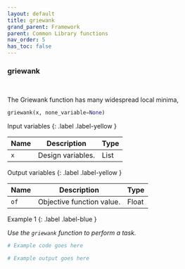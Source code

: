 ```yaml
---
layout: default
title: griewank
grand_parent: Framework
parent: Common Library functions
nav_order: 5
has_toc: false
---
```


<h3>griewank</h3>

<br>

<p align = "justify">
    The Griewank function has many widespread local minima, 
</p>

```python
griewank(x, none_variable=None)
```

Input variables
{: .label .label-yellow }

<table style = "width:100%">
    <thead>
      <tr>
        <th>Name</th>
        <th>Description</th>
        <th>Type</th>
      </tr>
    </thead>
    <tr>
        <td><code>x</code></td>
        <td>Design variables.</td>
        <td>List</td>
    </tr>
</table>

Output variables
{: .label .label-yellow }

<table style = "width:100%">
    <thead>
      <tr>
        <th>Name</th>
        <th>Description</th>
        <th>Type</th>
      </tr>
    </thead>
    <tr>
        <td><code>of</code></td>
        <td>Objective function value.</td>
        <td>Float</td>
    </tr>
</table>

Example 1
{: .label .label-blue }

<p align = "justify">
    <i>
        Use the <code>griewank</code> function to perform a task.
    </i>
</p>

```python
# Example code goes here
```

```bash
# Example output goes here
```

